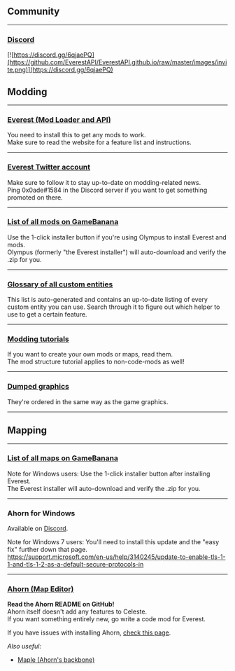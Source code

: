 ## Community

---

### [Discord](https://discord.gg/6qjaePQ)
[![https://discord.gg/6qjaePQ](https://github.com/EverestAPI/EverestAPI.github.io/raw/master/images/invite.png)](https://discord.gg/6qjaePQ)

## Modding

---

### [Everest (Mod Loader and API)](https://everestapi.github.io/)
You need to install this to get any mods to work.  
Make sure to read the website for a feature list and instructions.

---

### [Everest Twitter account](https://twitter.com/EverestAPI)
Make sure to follow it to stay up-to-date on modding-related news.  
Ping 0x0ade#1584 in the Discord server if you want to get something promoted on there.

---

### [List of all mods on GameBanana](https://gamebanana.com/games/6460)
Use the 1-click installer button if you're using Olympus to install Everest and mods.  
Olympus (formerly "the Everest installer") will auto-download and verify the .zip for you.

---

### [Glossary of all custom entities](https://max480-random-stuff.appspot.com/celeste/custom-entity-catalog)
This list is auto-generated and contains an up-to-date listing of every custom entity you can use.
Search through it to figure out which helper to use to get a certain feature.

---

### [Modding tutorials](https://github.com/EverestAPI/Resources/wiki#tutorials)
If you want to create your own mods or maps, read them.  
The mod structure tutorial applies to non-code-mods as well!

---

### [Dumped graphics](https://drive.google.com/open?id=1ITwCI2uJ7YflAG0OwBR4uOUEJBjwTCet)
They're ordered in the same way as the game graphics.  

---



## Mapping

---

### [List of all maps on GameBanana](https://gamebanana.com/maps/games/6460)
Note for Windows users: Use the 1-click installer button after installing Everest.  
The Everest installer will auto-download and verify the .zip for you.

---

### Ahorn for Windows
Available on [Discord](https://discord.gg/6qjaePQ).

Note for Windows 7 users: You'll need to install this update and the "easy fix" further down that page.  
https://support.microsoft.com/en-us/help/3140245/update-to-enable-tls-1-1-and-tls-1-2-as-a-default-secure-protocols-in

---

### [Ahorn (Map Editor)](https://github.com/CelestialCartographers/Ahorn/blob/master/README.md)
**Read the Ahorn README on GitHub!**  
Ahorn itself doesn't add any features to Celeste.  
If you want something entirely new, go write a code mod for Everest.

If you have issues with installing Ahorn, [check this page](Ahorn-Installation-Help).

_Also useful:_
- [Maple (Ahorn's backbone)](https://github.com/CelestialCartographers/Maple)
